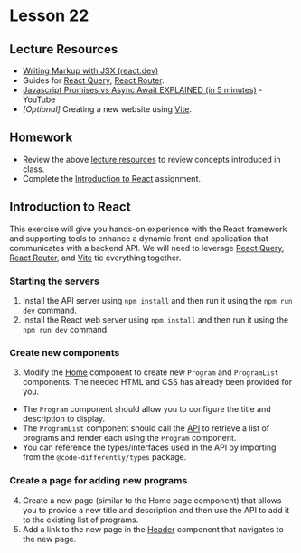 # Lesson 22

## Lecture Resources

* [Writing Markup with JSX (react.dev)](https://react.dev/learn/writing-markup-with-jsx)
* Guides for [React Query](react-query-link), [React Router](react-router-link).
* [Javascript Promises vs Async Await EXPLAINED (in 5 minutes)](https://www.youtube.com/watch?v=li7FzDHYZpc) - YouTube
* _[Optional]_ Creating a new website using [Vite](https://vitejs.dev/guide/).

## Homework

* Review the above [lecture resources](#lecture-resources) to review concepts introduced in class.
* Complete the [Introduction to React](#introduction-to-react) assignment.

## Introduction to React
This exercise will give you hands-on experience with the React framework and supporting tools to enhance a dynamic front-end application that communicates with a backend API. We will need to leverage [React Query](react-query-link), [React Router](react-router-link), and [Vite](vite-link) tie everything together.

### Starting the servers

1. Install the API server using `npm install` and then run it using the `npm run dev` command. 
2. Install the React web server using `npm install` and then run it using the `npm run dev` command.

### Create new components
3. Modify the [Home](./template/src/pages/Home/Home.tsx) component to create new `Program` and `ProgramList` components. The needed HTML and CSS has already been provided for you.
  - The `Program` component should allow you to configure the title and description to display.
  - The `ProgramList` component should call the [API](./api/src/server.ts)  to retrieve a list of programs and render each using the `Program` component.
  - You can reference the types/interfaces used in the API by importing from the `@code-differently/types` package. 

### Create a page for adding new programs
4. Create a new page (similar to the Home page component) that allows you to provide a new title and description and then use the API to add it to the existing list of programs.
5. Add a link to the new page in the [Header](./template/src/components/header/Header.tsx) component that navigates to the new page.

[react-query-link]: https://tanstack.com/query/latest/docs/framework/react/quick-start
[react-router-link]: https://reactrouter.com/en/main/start/tutorial
[vite-link]: https://vitejs.dev/guide/env-and-mode.html